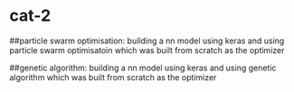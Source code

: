 # cat-2
##particle swarm optimisation:
          building a nn model using keras and using particle swarm optimisatoin which was built from scratch as the optimizer


##genetic algorithm:
          building a nn model using keras and using genetic algorithm which was built from scratch as the optimizer

